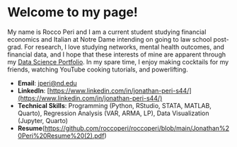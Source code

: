# Welcome to my page!
My name is Rocco Peri and I am a current student studying financial economics and Italian at Notre Dame intending on going to law school post-grad. For research, I love studying networks, mental health outcomes, and financial data, and I hope that these interests of mine are apparent through my [Data Science Portfolio](https://github.com/roccoperi/PERI-Data-Science-Portfolio). In my spare time, I enjoy making cocktails for my friends, watching YouTube cooking tutorials, and powerlifting. 

- **Email**: [jperi@nd.edu](jperi@nd.edu)
- **LinkedIn**: [https://www.linkedin.com/in/jonathan-peri-s44/](https://www.linkedin.com/in/jonathan-peri-s44/)
- **Technical Skills**: Programming (Python, RStudio, STATA, MATLAB, Quarto), Regression Analysis (VAR, ARMA, LP), Data Visualization (Jupyter, Quarto)
- **Resume**(https://github.com/roccoperi/roccoperi/blob/main/Jonathan%20Peri%20Resume%20(2).pdf)
  
